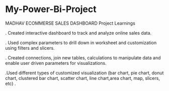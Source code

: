 # My-Power-Bi-Project
MADHAV ECOMMERSE SALES DASHBOARD
Project Learnings

. Created interactive dashboard to track and analyze online sales data.

. Used complex parameters to drill down in worksheet and
customization using filters and slicers.

. Created connections, join new tables, calculations to manipulate
data and enable user driven parameters for visualizations.

.Used different types of customized visualization (bar chart, pie chart, donut chart,
clustered bar chart, scatter chart, line chart,area chart, map, slicers, etc) .
